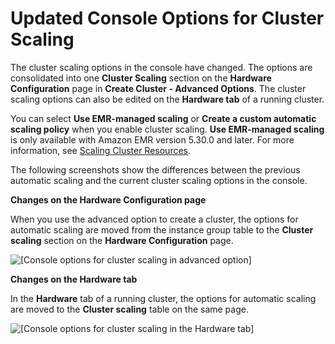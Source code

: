 # Updated Console Options for Cluster Scaling<a name="managed-scaling-console-updates"></a>

The cluster scaling options in the console have changed\. The options are consolidated into one **Cluster Scaling** section on the **Hardware Configuration** page in **Create Cluster \- Advanced Options**\. The cluster scaling options can also be edited on the **Hardware tab** of a running cluster\. 

You can select **Use EMR\-managed scaling** or **Create a custom automatic scaling policy** when you enable cluster scaling\. **Use EMR\-managed scaling** is only available with Amazon EMR version 5\.30\.0 and later\. For more information, see [Scaling Cluster Resources](emr-scale-on-demand.md)\.

The following screenshots show the differences between the previous automatic scaling and the current cluster scaling options in the console\. 

**Changes on the **Hardware Configuration** page**

When you use the advanced option to create a cluster, the options for automatic scaling are moved from the instance group table to the **Cluster scaling** section on the **Hardware Configuration** page\. 

![\[Console options for cluster scaling in advanced option\]](http://docs.aws.amazon.com/emr/latest/ManagementGuide/images/Cluster_Scaling_Advanced_Comparison.png)

**Changes on the Hardware tab**

In the **Hardware** tab of a running cluster, the options for automatic scaling are moved to the **Cluster scaling** table on the same page\. 

![\[Console options for cluster scaling in the Hardware tab\]](http://docs.aws.amazon.com/emr/latest/ManagementGuide/images/Cluster_Scaling_HardwareTab_Comparison.png)